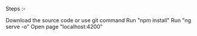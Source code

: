 Steps :-

Download the source code or use git command 
Run "npm install" 
Run "ng serve -o"
Open page "localhost:4200"